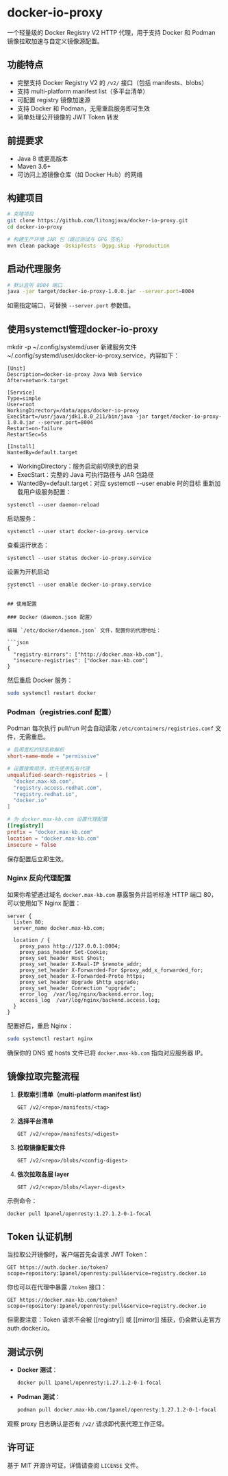 # docker-io-proxy

一个轻量级的 Docker Registry V2 HTTP 代理，用于支持 Docker 和 Podman 镜像拉取加速与自定义镜像源配置。

## 功能特点

* 完整支持 Docker Registry V2 的 `/v2/` 接口（包括 manifests、blobs）
* 支持 multi-platform manifest list（多平台清单）
* 可配置 registry 镜像加速源
* 支持 Docker 和 Podman，无需重启服务即可生效
* 简单处理公开镜像的 JWT Token 转发

## 前提要求

* Java 8 或更高版本
* Maven 3.6+
* 可访问上游镜像仓库（如 Docker Hub）的网络

## 构建项目

```bash
# 克隆项目
git clone https://github.com/litongjava/docker-io-proxy.git
cd docker-io-proxy

# 构建生产环境 JAR 包（跳过测试与 GPG 签名）
mvn clean package -DskipTests -Dgpg.skip -Pproduction
```

## 启动代理服务

```bash
# 默认监听 8004 端口
java -jar target/docker-io-proxy-1.0.0.jar --server.port=8004
```

如需指定端口，可替换 `--server.port` 参数值。

## 使用systemctl管理docker-io-proxy

mkdir -p ~/.config/systemd/user
新建服务文件 ~/.config/systemd/user/docker-io-proxy.service，内容如下：
```
[Unit]
Description=docker-io-proxy Java Web Service
After=network.target

[Service]
Type=simple
User=root
WorkingDirectory=/data/apps/docker-io-proxy
ExecStart=/usr/java/jdk1.8.0_211/bin/java -jar target/docker-io-proxy-1.0.0.jar --server.port=8004
Restart=on-failure
RestartSec=5s

[Install]
WantedBy=default.target
```
- WorkingDirectory：服务启动前切换到的目录
- ExecStart：完整的 Java 可执行路径与 JAR 包路径
- WantedBy=default.target：对应 systemctl --user enable 时的目标
重新加载用户级服务配置：
```
systemctl --user daemon-reload
```

启动服务：
```
systemctl --user start docker-io-proxy.service
```
查看运行状态：
```
systemctl --user status docker-io-proxy.service
```
设置为开机启动
```
systemctl --user enable docker-io-proxy.service
``

## 使用配置

### Docker（daemon.json 配置）

编辑 `/etc/docker/daemon.json` 文件，配置你的代理地址：

```json
{
  "registry-mirrors": ["http://docker.max-kb.com"],
  "insecure-registries": ["docker.max-kb.com"]
}
```

然后重启 Docker 服务：

```bash
sudo systemctl restart docker
```

### Podman（registries.conf 配置）

Podman 每次执行 pull/run 时会自动读取 `/etc/containers/registries.conf` 文件，无需重启。

```toml
# 启用宽松的短名称解析
short-name-mode = "permissive"

# 设置搜索顺序，优先使用私有代理
unqualified-search-registries = [
  "docker.max-kb.com",
  "registry.access.redhat.com",
  "registry.redhat.io",
  "docker.io"
]

# 为 docker.max-kb.com 设置代理配置
[[registry]]
prefix = "docker.max-kb.com"
location = "docker.max-kb.com"
insecure = false
```

保存配置后立即生效。

### Nginx 反向代理配置

如果你希望通过域名 `docker.max-kb.com` 暴露服务并监听标准 HTTP 端口 80，可以使用如下 Nginx 配置：

```nginx
server {
  listen 80;
  server_name docker.max-kb.com;

  location / {
    proxy_pass http://127.0.0.1:8004;
    proxy_pass_header Set-Cookie;
    proxy_set_header Host $host;
    proxy_set_header X-Real-IP $remote_addr;
    proxy_set_header X-Forwarded-For $proxy_add_x_forwarded_for;
    proxy_set_header X-Forwarded-Proto https;
    proxy_set_header Upgrade $http_upgrade;
    proxy_set_header Connection "upgrade";
    error_log  /var/log/nginx/backend.error.log;
    access_log  /var/log/nginx/backend.access.log;
  } 
}
```

配置好后，重启 Nginx：

```bash
sudo systemctl restart nginx
```

确保你的 DNS 或 hosts 文件已将 `docker.max-kb.com` 指向对应服务器 IP。

## 镜像拉取完整流程

1. **获取索引清单（multi-platform manifest list）**

   ```http
   GET /v2/<repo>/manifests/<tag>
   ```
2. **选择平台清单**

   ```http
   GET /v2/<repo>/manifests/<digest>
   ```
3. **拉取镜像配置文件**

   ```http
   GET /v2/<repo>/blobs/<config-digest>
   ```
4. **依次拉取各层 layer**

   ```http
   GET /v2/<repo>/blobs/<layer-digest>
   ```

示例命令：

```bash
docker pull 1panel/openresty:1.27.1.2-0-1-focal
```

## Token 认证机制

当拉取公开镜像时，客户端首先会请求 JWT Token：

```http
GET https://auth.docker.io/token?scope=repository:1panel/openresty:pull&service=registry.docker.io
```

你也可以在代理中暴露 `/token` 接口：

```http
GET https://docker.max-kb.com/token?scope=repository:1panel/openresty:pull&service=registry.docker.io
```

但需要注意：Token 请求不会被 \[\[registry]] 或 \[\[mirror]] 捕获，仍会默认走官方 auth.docker.io。

## 测试示例

* **Docker 测试**：

  ```bash
  docker pull 1panel/openresty:1.27.1.2-0-1-focal
  ```
* **Podman 测试**：

  ```bash
  podman pull docker.max-kb.com/1panel/openresty:1.27.1.2-0-1-focal
  ```

观察 proxy 日志确认是否有 `/v2/` 请求即代表代理工作正常。

## 许可证

基于 MIT 开源许可证，详情请查阅 `LICENSE` 文件。
